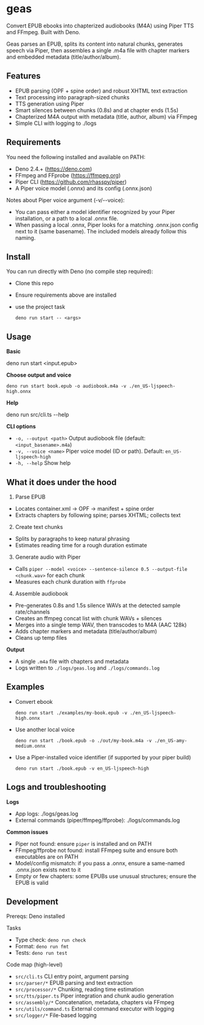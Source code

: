 # geas

Convert EPUB ebooks into chapterized audiobooks (M4A) using Piper TTS and FFmpeg. Built with Deno.

Geas parses an EPUB, splits its content into natural chunks, generates speech via Piper, then assembles a single .m4a file with chapter markers and embedded metadata (title/author/album).

## Features

- EPUB parsing (OPF + spine order) and robust XHTML text extraction
- Text processing into paragraph-sized chunks
- TTS generation using Piper
- Smart silences between chunks (0.8s) and at chapter ends (1.5s)
- Chapterized M4A output with metadata (title, author, album) via FFmpeg
- Simple CLI with logging to ./logs

## Requirements

You need the following installed and available on PATH:

- Deno 2.4.+ (https://deno.com)
- FFmpeg and FFprobe (https://ffmpeg.org)
- Piper CLI (https://github.com/rhasspy/piper)
- A Piper voice model (.onnx) and its config (.onnx.json)

Notes about Piper voice argument (-v/--voice):

- You can pass either a model identifier recognized by your Piper installation, or a path to a local .onnx file.
- When passing a local .onnx, Piper looks for a matching .onnx.json config next to it (same basename). The included models already follow this naming.

## Install

You can run directly with Deno (no compile step required):

- Clone this repo
- Ensure requirements above are installed
- use the project task

  ```
  deno run start -- <args>
  ```

## Usage

**Basic**

deno run start <input.epub>

**Choose output and voice**

```
deno run start book.epub -o audiobook.m4a -v ./en_US-ljspeech-high.onnx
```

**Help**

deno run src/cli.ts --help

**CLI options**

- `-o, --output <path>` Output audiobook file (default: `<input_basename>.m4a`)
- `-v, --voice <name>` Piper voice model (ID or path). Default: `en_US-ljspeech-high`
- `-h, --help` Show help

## What it does under the hood

1. Parse EPUB

- Locates container.xml → OPF → manifest + spine order
- Extracts chapters by following spine; parses XHTML; collects text

2. Create text chunks

- Splits by paragraphs to keep natural phrasing
- Estimates reading time for a rough duration estimate

3. Generate audio with Piper

- Calls `piper --model <voice> --sentence-silence 0.5 --output-file <chunk.wav>` for each chunk
- Measures each chunk duration with `ffprobe`

4. Assemble audiobook

- Pre-generates 0.8s and 1.5s silence WAVs at the detected sample rate/channels
- Creates an ffmpeg concat list with chunk WAVs + silences
- Merges into a single temp WAV, then transcodes to M4A (AAC 128k)
- Adds chapter markers and metadata (title/author/album)
- Cleans up temp files

**Output**

- A single `.m4a` file with chapters and metadata
- Logs written to `./logs/geas.log` and `./logs/commands.log`

## Examples

- Convert ebook

  ```
  deno run start ./examples/my-book.epub -v ./en_US-ljspeech-high.onnx
  ```

- Use another local voice

  ```
  deno run start ./book.epub -o ./out/my-book.m4a -v ./en_US-amy-medium.onnx
  ```

- Use a Piper-installed voice identifier (if supported by your piper build)

  ```
  deno run start ./book.epub -v en_US-ljspeech-high
  ```

## Logs and troubleshooting

**Logs**

- App logs: ./logs/geas.log
- External commands (piper/ffmpeg/ffprobe): ./logs/commands.log

**Common issues**

- Piper not found: ensure `piper` is installed and on PATH
- FFmpeg/ffprobe not found: install FFmpeg suite and ensure both executables are on PATH
- Model/config mismatch: if you pass a .onnx, ensure a same-named .onnx.json exists next to it
- Empty or few chapters: some EPUBs use unusual structures; ensure the EPUB is valid

## Development

Prereqs: Deno installed

Tasks

- Type check: `deno run check`
- Format: `deno run fmt`
- Tests: `deno run test`

Code map (high-level)

- `src/cli.ts` CLI entry point, argument parsing
- `src/parser/*` EPUB parsing and text extraction
- `src/processor/*` Chunking, reading time estimation
- `src/tts/piper.ts` Piper integration and chunk audio generation
- `src/assembly/*` Concatenation, metadata, chapters via FFmpeg
- `src/utils/command.ts` External command executor with logging
- `src/logger/*` File-based logging
